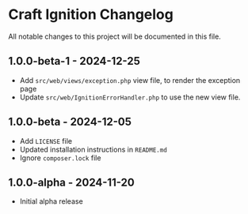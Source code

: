 # Craft Ignition Changelog

All notable changes to this project will be documented in this file.

## 1.0.0-beta-1 - 2024-12-25

- Add `src/web/views/exception.php` view file, to render the exception page
- Update `src/web/IgnitionErrorHandler.php` to use the new view file.

## 1.0.0-beta - 2024-12-05

- Add `LICENSE` file
- Updated installation instructions in `README.md`
- Ignore `composer.lock` file

## 1.0.0-alpha - 2024-11-20

- Initial alpha release
